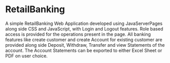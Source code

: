 # RetailBanking

A simple RetailBanking Web Application developed using JavaServerPages along side CSS and JavaScript, with Login and Logout features.
Role based access is provided for the operations present in the page. All banking features like create customer and create Account for existing customer are provided along side 
Deposit, Withdraw, Transfer and view Statements of the account. The Account Statements can be exported to either Excel Sheet or PDF on user choice.

